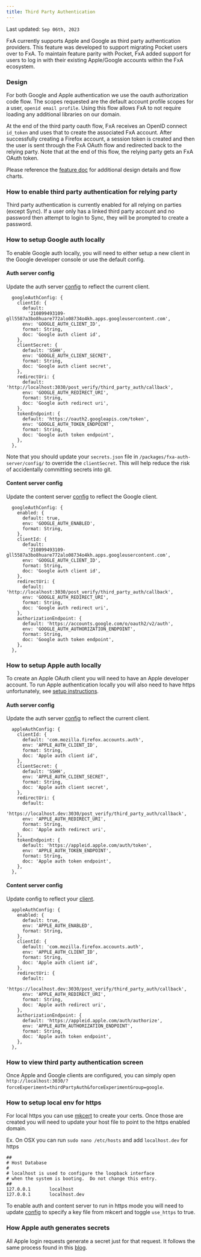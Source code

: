 ```yaml
---
title: Third Party Authentication
---
```


Last updated: `Sep 06th, 2023`

FxA currently supports Apple and Google as third party authentication providers. This feature
was developed to support migrating Pocket users over to FxA. To maintain feature parity with Pocket, FxA added
support for users to log in with their existing Apple/Google accounts within the FxA ecosystem.

### Design

For both Google and Apple authentication we use the oauth authorization code flow. The scopes requested are the default account
profile scopes for a user, `openid email profile`. Using this flow allows FxA to not require loading any additional
libraries on our domain.

At the end of the third party oauth flow, FxA receives an OpenID connect `id_token` and uses that to create
the associated FxA account. After successfully creating a Firefox account, a session token is created
and then the user is sent through the FxA OAuth flow and redirected back to the relying party. Note that 
at the end of this flow, the relying party gets an FxA OAuth token.

Please reference the [feature doc](https://docs.google.com/document/d/1pFzugkDOIR6eoXrBCx9FWWJhfnxFgWnRtk2mWFOp8DQ/edit#heading=h.qrbb2drvq5dg) for 
additional design details and flow charts.

### How to enable third party authentication for relying party

Third party authentication is currently enabled for all relying on parties (except Sync). If a user only has a linked third party account and no password then attempt to login to Sync, they will be prompted to create a password.

### How to setup Google auth locally

To enable Google auth locally, you will need to either setup a new client in the Google developer console or use the default config.

#### Auth server config

Update the auth server [config](https://github.com/mozilla/fxa/blob/e31b9deb2d7e6ca89b9fc932f2c4f0fa0a89e93c/packages/fxa-auth-server/config/index.ts#L167) to reflect the current client.

```
  googleAuthConfig: {
    clientId: {
      default:
        '210899493109-gll5587a3bo8huare772alo08734o4kh.apps.googleusercontent.com',
      env: 'GOOGLE_AUTH_CLIENT_ID',
      format: String,
      doc: 'Google auth client id',
    },
    clientSecret: {
      default: 'SSHH',
      env: 'GOOGLE_AUTH_CLIENT_SECRET',
      format: String,
      doc: 'Google auth client secret',
    },
    redirectUri: {
      default: 'http://localhost:3030/post_verify/third_party_auth/callback',
      env: 'GOOGLE_AUTH_REDIRECT_URI',
      format: String,
      doc: 'Google auth redirect uri',
    },
    tokenEndpoint: {
      default: 'https://oauth2.googleapis.com/token',
      env: 'GOOGLE_AUTH_TOKEN_ENDPOINT',
      format: String,
      doc: 'Google auth token endpoint',
    },
  },
```

Note that you should update your `secrets.json` file in `/packages/fxa-auth-server/config/` to override the `clientSecret`.
This will help reduce the risk of accidentally committing secrets into git.

#### Content server config

Update the content server [config](https://github.com/mozilla/fxa/blob/e31b9deb2d7e6ca89b9fc932f2c4f0fa0a89e93c/packages/fxa-content-server/server/lib/configuration.js#L246) to reflect the Google client.

```
  googleAuthConfig: {
    enabled: {
      default: true,
      env: 'GOOGLE_AUTH_ENABLED',
      format: String,
    },
    clientId: {
      default:
        '210899493109-gll5587a3bo8huare772alo08734o4kh.apps.googleusercontent.com',
      env: 'GOOGLE_AUTH_CLIENT_ID',
      format: String,
      doc: 'Google auth client id',
    },
    redirectUri: {
      default: 'http://localhost:3030/post_verify/third_party_auth/callback',
      env: 'GOOGLE_AUTH_REDIRECT_URI',
      format: String,
      doc: 'Google auth redirect uri',
    },
    authorizationEndpoint: {
      default: 'https://accounts.google.com/o/oauth2/v2/auth',
      env: 'GOOGLE_AUTH_AUTHORIZATION_ENDPOINT',
      format: String,
      doc: 'Google auth token endpoint',
    },
  },
```

### How to setup Apple auth locally

To create an Apple OAuth client you will need to have an Apple developer account. To run Apple authentication locally you 
will also need to have https unfortunately, see [setup instructions](#how-to-setup-local-env-for-https).

#### Auth server config

Update the auth server [config](https://github.com/mozilla/fxa/blob/e31b9deb2d7e6ca89b9fc932f2c4f0fa0a89e93c/packages/fxa-auth-server/config/index.ts#L140) to reflect the current client.

```
  appleAuthConfig: {
    clientId: {
      default: 'com.mozilla.firefox.accounts.auth',
      env: 'APPLE_AUTH_CLIENT_ID',
      format: String,
      doc: 'Apple auth client id',
    },
    clientSecret: {
      default: 'SSHH',
      env: 'APPLE_AUTH_CLIENT_SECRET',
      format: String,
      doc: 'Apple auth client secret',
    },
    redirectUri: {
      default:
        'https://localhost.dev:3030/post_verify/third_party_auth/callback',
      env: 'APPLE_AUTH_REDIRECT_URI',
      format: String,
      doc: 'Apple auth redirect uri',
    },
    tokenEndpoint: {
      default: 'https://appleid.apple.com/auth/token',
      env: 'APPLE_AUTH_TOKEN_ENDPOINT',
      format: String,
      doc: 'Apple auth token endpoint',
    },
  },
```

#### Content server config

Update config to reflect your [client](https://github.com/mozilla/fxa/blob/e31b9deb2d7e6ca89b9fc932f2c4f0fa0a89e93c/packages/fxa-content-server/server/lib/configuration.js#L272).

```
  appleAuthConfig: {
    enabled: {
      default: true,
      env: 'APPLE_AUTH_ENABLED',
      format: String,
    },
    clientId: {
      default: 'com.mozilla.firefox.accounts.auth',
      env: 'APPLE_AUTH_CLIENT_ID',
      format: String,
      doc: 'Apple auth client id',
    },
    redirectUri: {
      default:
        'https://localhost.dev:3030/post_verify/third_party_auth/callback',
      env: 'APPLE_AUTH_REDIRECT_URI',
      format: String,
      doc: 'Apple auth redirect uri',
    },
    authorizationEndpoint: {
      default: 'https://appleid.apple.com/auth/authorize',
      env: 'APPLE_AUTH_AUTHORIZATION_ENDPOINT',
      format: String,
      doc: 'Apple auth token endpoint',
    },
  },
```

### How to view third party authentication screen

Once Apple and Google clients are configured, you can simply open `http://localhost:3030/?forceExperiment=thirdPartyAuth&forceExperimentGroup=google`.

### How to setup local env for https

For local https you can use [mkcert](https://github.com/FiloSottile/mkcert) to create your certs. Once those are created you will need to update your host file to point to the https enabled domain.

Ex. On OSX you can run `sudo nano /etc/hosts` and add `localhost.dev` for https

```
##
# Host Database
#
# localhost is used to configure the loopback interface
# when the system is booting.  Do not change this entry.
##
127.0.0.1       localhost
127.0.0.1       localhost.dev
```

To enable auth and content server to run in https mode you will need to update [config](https://github.com/mozilla/fxa/blob/e31b9deb2d7e6ca89b9fc932f2c4f0fa0a89e93c/packages/fxa-content-server/server/lib/configuration.js#L385) to specify a key file from mkcert and toggle `use_https` to true.

### How Apple auth generates secrets

All Apple login requests generate a secret just for that request. It follows the same process found in this [blog](https://developer.okta.com/blog/2019/06/04/what-the-heck-is-sign-in-with-apple).